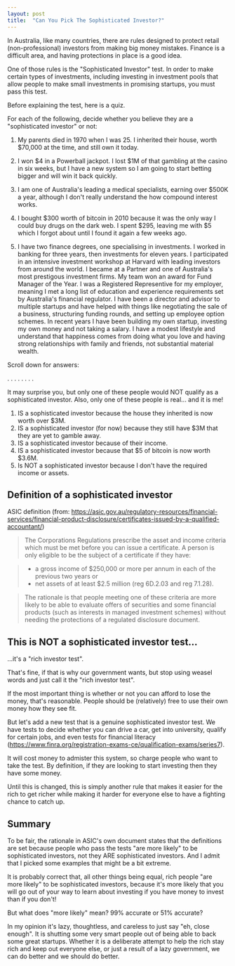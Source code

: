 ```yaml
---
layout: post
title:  "Can You Pick The Sophisticated Investor?"
---
```


In Australia, like many countries, there are rules designed to protect retail (non-professional) investors from making big money mistakes. Finance is a difficult area, and having protections in place is a good idea.

One of those rules is the "Sophisticated Investor" test. In order to make certain types of investments, including investing in investment pools that allow people to make small investments in promising startups, you must pass this test.

Before explaining the test, here is a quiz.

For each of the following, decide whether you believe they are a "sophisticated investor" or not:

1. My parents died in 1970 when I was 25. I inherited their house, worth $70,000 at the time, and still own it today. 

2. I won $4 in a Powerball jackpot. I lost $1M of that gambling at the casino in six weeks, but I have a new system so I am going to start betting bigger and will win it back quickly. 

3. I am one of Australia's leading a medical specialists, earning over $500K a year, although I don't really understand the how compound interest works.

4. I bought $300 worth of bitcoin in 2010 because it was the only way I could buy drugs on the dark web. I spent $295, leaving me with $5 which I forgot about until I found it again a few weeks ago.

5. I have two finance degrees, one specialising in investments. I worked in banking for three years, then investments for eleven years. I participated in an intensive investment workshop at Harvard with leading investors from around the world. I became at a Partner and one of Australia's most prestigous investment firms. My team won an award for Fund Manager of the Year. I was a Registered Representive for my employer, meaning I met a long list of education and experience requirements set by Australia's financial regulator. I have been a director and advisor to multiple startups and have helped with things like negotiating the sale of a business, structuring funding rounds, and setting up employee option schemes. In recent years I have been building my own startup, investing my own money and not taking a salary. I have a modest lifestyle and understand that happiness comes from doing what you love and having strong relationships with family and friends, not substantial material wealth.


Scroll down for answers:

.
.
.
.
.
.
.
.

It may surprise you, but only one of these people would NOT qualify as a sophisticated investor. Also, only one of these people is real... and it is me!

1. IS a sophisticated investor because the house they inherited is now worth over $3M.
2. IS a sophisticated investor (for now) because they still have $3M that they are yet to gamble away.
3. IS a sophisticated investor because of their income.
4. IS a sophisticated investor because that $5 of bitcoin is now worth $3.6M.
5. Is NOT a sophisticated investor because I don't have the required income or assets.



## Definition of a sophisticated investor

ASIC definition (from: https://asic.gov.au/regulatory-resources/financial-services/financial-product-disclosure/certificates-issued-by-a-qualified-accountant/)

>The Corporations Regulations prescribe the asset and income criteria which must be met before you can issue a certificate. A person is only eligible to be the subject of a certificate if they have:

>- a gross income of $250,000 or more per annum in each of the previous two years or
>- net assets of at least $2.5 million (reg 6D.2.03 and reg 7.1.28).

>The rationale is that people meeting one of these criteria are more likely to be able to evaluate offers of securities and some financial products (such as interests in managed investment schemes) without needing the protections of a regulated disclosure document.


## This is NOT a sophisticated investor test...

...it's a "rich investor test".

That's fine, if that is why our government wants, but stop using weasel words and just call it the "rich investor test".

If the most important thing is whether or not you can afford to lose the money, that's reasonable. People should be (relatively) free to use their own money how they see fit.

But let's add a new test that is a genuine sophisticated investor test. We have tests to decide whether you can drive a car, get into university, qualify for certain jobs, and even tests for financial literacy (https://www.finra.org/registration-exams-ce/qualification-exams/series7).

It will cost money to admister this system, so charge people who want to take the test. By definition, if they are looking to start investing then they have some money.

Until this is changed, this is simply another rule that makes it easier for the rich to get richer while making it harder for everyone else to have a fighting chance to catch up.

## Summary

To be fair, the rationale in ASIC's own document states that the definitions are set because people who pass the tests "are more likely" to be sophisticated investors, not they ARE sophisticated investors. And I admit that I picked some examples that might be a bit extreme.

It is probably correct that, all other things being equal, rich people "are more likely" to be sophisticated investors, because it's more likely that you will go out of your way to learn about investing if you have money to invest than if you don't!

But what does "more likely" mean? 99% accurate or 51% accurate?

In my opinion it's lazy, thoughtless, and careless to just say "eh, close enough". It is shutting some very smart people out of being able to back some great startups. Whether it is a deliberate attempt to help the rich stay rich and keep out everyone else, or just a result of a lazy government, we can do better and we should do better.

